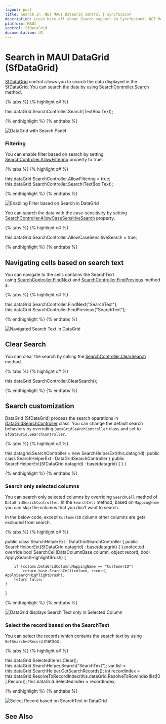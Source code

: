 ```yaml
---
layout: post
title: Search in .NET MAUI DataGrid control | Syncfusion®
description: Learn here all about Search support in Syncfusion® .NET MAUI DataGrid (SfDataGrid) control, its elements and more details.
platform: MAUI
control: SfDataGrid
documentation: UG
---
```


# Search in MAUI DataGrid (SfDataGrid)

[SfDataGrid]() control allows you to search the data displayed in the SfDataGrid. You can search the data by using [SearchController.Search]() method.

{% tabs %}
{% highlight c# %}

this.dataGrid.SearchController.Search(TextBox.Text);

{% endhighlight %}
{% endtabs %}

![DataGrid with Search Panel]()


### Filtering

You can enable filter based on search by setting [SearchController.AllowFiltering]() property to true.

{% tabs %}
{% highlight c# %}

this.dataGrid.SearchController.AllowFiltering = true;
this.dataGrid.SearchController.Search(TextBox.Text);

{% endhighlight %}
{% endtabs %}

![Enabling Filter based on Search in DataGrid]()


You can search the data with the case-sensitivity by setting [SearchController.AllowCaseSensitiveSearch]() property.

{% tabs %}
{% highlight c# %}

this.dataGrid.SearchController.AllowCaseSensitiveSearch = true;

{% endhighlight %}
{% endtabs %}

## Navigating cells based on search text

You can navigate to the cells contains the SearchText using [SearchController.FindNext]() and [SearchController.FindPrevious]() methods.

{% tabs %}
{% highlight c# %}

this.dataGrid.SearchController.FindNext("SearchText");
this.dataGrid.SearchController.FindPrevious("SearchText");

{% endhighlight %}
{% endtabs %}

![Navigated Search Text in DataGrid]()

## Clear Search

You can clear the search by calling the [SearchController.ClearSearch]() method. 

{% tabs %}
{% highlight c# %}

this.dataGrid.SearchController.ClearSearch();

{% endhighlight %}
{% endtabs %}

## Search customization

DataGrid (SfDataGrid) process the search operations in [DataGridSearchController]() class. You can change the default search behaviors by overriding `DataGridSearchController` class and set to `SfDataGrid.SearchController`.

{% tabs %}
{% highlight c# %}

this.datagrid.SearchController = new SearchHelperExt(this.datagrid);
public class SearchHelperExt : DataGridSearchController
{
    public SearchHelperExt(SfDataGrid datagrid)
        : base(datagrid)
    {
    }
}

{% endhighlight %}
{% endtabs %}

### Search only selected columns

You can search only selected columns by overriding `SearchCell` method of `DataGridSearchController`. In the `SearchCell` method, based on `MappingName` you can skip the columns that you don’t want to search. 

In the below code, except `CustomerID` column other columns are gets excluded from search. 

{% tabs %}
{% highlight c# %}

public class SearchHelperExt : DataGridSearchController
{
    public SearchHelperExt(SfDataGrid datagrid)
        : base(datagrid)
    {
    }
    protected override bool SearchCell(DataColumnBase column, object record, bool ApplySearchHighlightBrush)
    {

        if (column.DataGridColumn.MappingName == "CustomerID")
            return base.SearchCell(column, record, ApplySearchHighlightBrush);
        return false;
    }
}

{% endhighlight %}
{% endtabs %}

![DataGrid displays Search Text only in Selected Column]()


### Select the record based on the SearchText

You can select the records which contains the search text by using `GetSearchedRecord` method. 

{% tabs %}
{% highlight c# %}

this.dataGrid.SelectedItems.Clear();
this.dataGrid.SearchHelper.Search("SearchText"); 
var list = this.dataGrid.SearchHelper.GetSearchRecords();
int recordIndex = this.dataGrid.ResolveToRecordIndex(this.dataGrid.ResolveToRowIndex(list[0].Record));
this.dataGrid.SelectedIndex = recordIndex;

{% endhighlight %}
{% endtabs %}

![Select Record based on SearchText in DataGrid]()

## See Also

